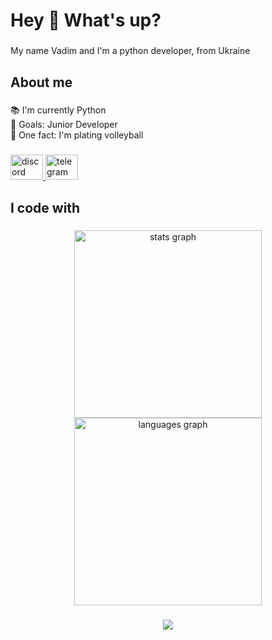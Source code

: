 <h1 align="left">Hey 👋 What's up?</h1>

###

<p align="left">My name Vadim and I'm a python developer, from Ukraine</p>

###

<h2 align="left">About me</h2>

###

<p align="left">📚 I'm currently Python<br>🎯 Goals: Junior Developer<br>🎲 One fact: I'm plating volleyball</p>

###

<div align="left">
  <a href="https://discord.com/channels/600296906924621835" target="_blank">
    <img src="https://raw.githubusercontent.com/maurodesouza/profile-readme-generator/master/src/assets/icons/social/discord/default.svg" width="52" height="40" alt="discord logo"  />
  </a>
  <a href="https://t.me/Vadym7584241212332" target="_blank">
    <img src="https://raw.githubusercontent.com/maurodesouza/profile-readme-generator/master/src/assets/icons/social/telegram/default.svg" width="52" height="40" alt="telegram logo"  />
  </a>
</div>

###

<h2 align="left">I code with</h2>

###


###

<div align="center">
  <img src="https://github-readme-stats.vercel.app/api?username=SweelLok&hide_title=false&hide_rank=false&show_icons=true&include_all_commits=true&count_private=true&disable_animations=false&theme=dracula&locale=en&hide_border=false&order=1" height="300" alt="stats graph"  />
  <img src="https://github-readme-stats.vercel.app/api/top-langs?username=SweelLok&locale=en&hide_title=false&layout=compact&card_width=320&langs_count=12&theme=dracula&hide_border=false&order=2" height="300" alt="languages graph"  />
</div>

###

<div align="center">
  <img src="https://profile-counter.glitch.me/SweelLok/count.svg?"  />
</div>

###
